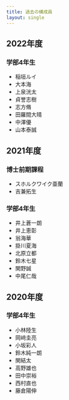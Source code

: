 ```yaml
---
title: 過去の構成員
layout: single
---
```


## 2022年度

### 学部4年生
* 稲垣ルイ
* 大本海
* 上泉洸太
* 貞誉志樹
* 志方脩
* 田羅間大晴
* 中澤優
* 山本泰誠

## 2021年度
### 博士前期課程
* スホルクワイク亜蘭
* 吉兼拓生

### 学部4年生
* 井上蒼一朗
* 井上恵彰
* 翁海華
* 掛川夏海
* 北原立都
* 鈴木七星
* 関野誠
* 中尾仁哉

## 2020年度
### 学部4年生
* 小林陸生
* 岡﨑圭亮
* 小坂彩人
* 鈴木純一朗
* 関結太
* 高野雄也
* 田中崇裕
* 西村直也
* 藤倉陽伸